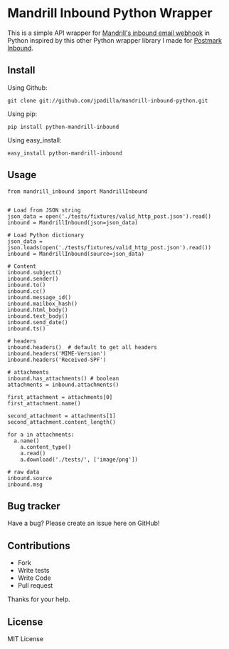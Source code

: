 # Mandrill Inbound Python Wrapper


This is a simple API wrapper for [Mandrill's inbound email webhook](http://help.mandrill.com/entries/22092308-What-is-the-format-of-inbound-email-webhooks-)
in Python inspired by this other Python wrapper library I made for [Postmark Inbound](https://github.com/jpadilla/postmark-inbound-python).

## Install

Using Github:

```
git clone git://github.com/jpadilla/mandrill-inbound-python.git
```

Using pip:

```
pip install python-mandrill-inbound
```

Using easy_install:

```
easy_install python-mandrill-inbound
```


Usage
-----

```
from mandrill_inbound import MandrillInbound


# Load from JSON string
json_data = open('./tests/fixtures/valid_http_post.json').read()
inbound = MandrillInbound(json=json_data)

# Load Python dictionary
json_data = json.loads(open('./tests/fixtures/valid_http_post.json').read())
inbound = MandrillInbound(source=json_data)

# Content
inbound.subject()
inbound.sender()
inbound.to()
inbound.cc()
inbound.message_id()
inbound.mailbox_hash()
inbound.html_body()
inbound.text_body()
inbound.send_date()
inbound.ts()

# headers
inbound.headers()  # default to get all headers
inbound.headers('MIME-Version')
inbound.headers('Received-SPF')

# attachments
inbound.has_attachments() # boolean
attachments = inbound.attachments()

first_attachment = attachments[0]
first_attachment.name()

second_attachment = attachments[1]
second_attachment.content_length()

for a in attachments:
  a.name()
	a.content_type()
	a.read()
	a.download('./tests/', ['image/png'])

# raw data
inbound.source
inbound.msg
```

Bug tracker
-----------

Have a bug? Please create an issue here on GitHub!


Contributions
-------------

* Fork
* Write tests
* Write Code
* Pull request

Thanks for your help.


License
---------------------

MIT License
